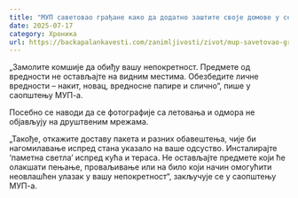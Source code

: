 ```yaml
---
title: "МУП саветовао грађане како да додатно заштите своје домове у сезони годишњих одмора"
date: 2025-07-17
category: Хроника
url: https://backapalankavesti.com/zanimljivosti/zivot/mup-savetovao-gradjane-kako-da-dodatno-zastite-svoje-domove-u-sezoni-godisnjih-odmora/
---
```


„Замолите комшије да обиђу вашу непокретност. Предмете од вредности не остављајте на видним местима. Обезбедите личне вредности – накит, новац, вредносне папире и слично“, пише у саопштењу МУП-а.

Посебно се наводи да се фотографије са летовања и одмора не објављују на друштвеним мрежама.

„Такође, откажите доставу пакета и разних обавештења, чије би нагомилавање испред стана указало на ваше одсуство. Инсталирајте ‘паметна светла’ испред кућа и тераса. Не остављајте предмете који ће олакшати пењање, проваљивање или на било који начин омогућити неовлашћен улазак у вашу непокретност“, закључује се у саопштењу МУП-а.
